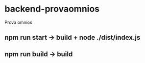 # backend-provaomnios
Prova omnios

## npm run start -> build + node ./dist/index.js

## npm run build -> build
